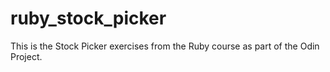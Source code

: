 # ruby_stock_picker

This is the Stock Picker exercises from the Ruby course as part of the Odin Project.
